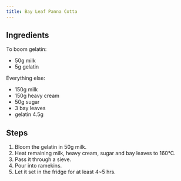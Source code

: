 ```yaml
---
title: Bay Leaf Panna Cotta
---
```


## Ingredients

To boom gelatin:
- 50g milk
- 5g gelatin

Everything else:
- 150g milk
- 150g heavy cream
- 50g sugar
- 3 bay leaves
- gelatin 4.5g

## Steps

1. Bloom the gelatin in 50g milk.
2. Heat remaining milk, heavy cream, sugar and bay leaves to 160°C.
3. Pass it through a sieve.
4. Pour into ramekins.
5. Let it set in the fridge for at least 4~5 hrs.
